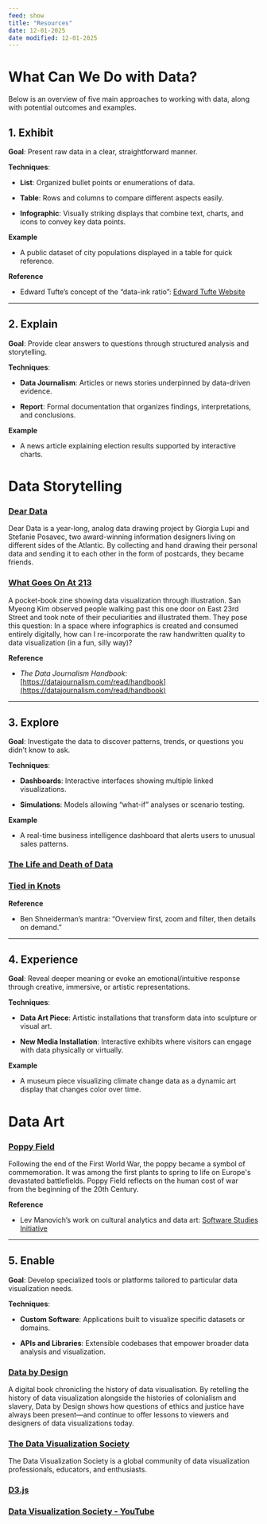 ```yaml
---
feed: show
title: "Resources"
date: 12-01-2025
date modified: 12-01-2025
---
```

# What Can We Do with Data?

Below is an overview of five main approaches to working with data, along with potential outcomes and examples. 
## 1. Exhibit

**Goal**: Present raw data in a clear, straightforward manner.  

**Techniques**:  

- **List**: Organized bullet points or enumerations of data.  

- **Table**: Rows and columns to compare different aspects easily.  

- **Infographic**: Visually striking displays that combine text, charts, and icons to convey key data points.  

  

**Example**  

- A public dataset of city populations displayed in a table for quick reference.  

  

**Reference**  

- Edward Tufte’s concept of the “data-ink ratio”: [Edward Tufte Website](https://www.edwardtufte.com/tufte/)

  

---

  

## 2. Explain

**Goal**: Provide clear answers to questions through structured analysis and storytelling.  

**Techniques**:  

- **Data Journalism**: Articles or news stories underpinned by data-driven evidence.  

- **Report**: Formal documentation that organizes findings, interpretations, and conclusions.  

  

**Example**  

- A news article explaining election results supported by interactive charts.  

# Data Storytelling
### [Dear Data](https://www.dear-data.com/theproject)
Dear Data is a year-long, analog data drawing project by Giorgia Lupi and Stefanie Posavec, two award-winning information designers living on different sides of the Atlantic. By collecting and hand drawing their personal data and sending it to each other in the form of postcards, they became friends.

### [What Goes On At 213](https://sva.design/projects/17438/what-goes-on-at-213/)
A pocket-book zine showing data visualization through illustration. San Myeong Kim observed people walking past this one door on East 23rd Street and took note of their peculiarities and illustrated them. They pose this question: In a space where infographics is created and consumed entirely digitally, how can I re-incorporate the raw handwritten quality to data visualization (in a fun, silly way)?

**Reference**  

- *The Data Journalism Handbook*: [https://datajournalism.com/read/handbook](https://datajournalism.com/read/handbook)

  

---

  

## 3. Explore

**Goal**: Investigate the data to discover patterns, trends, or questions you didn’t know to ask.  

**Techniques**:  

- **Dashboards**: Interactive interfaces showing multiple linked visualizations.  

- **Simulations**: Models allowing “what-if” analyses or scenario testing.  

  

**Example**  

- A real-time business intelligence dashboard that alerts users to unusual sales patterns.  

### [The Life and Death of Data](https://lifeanddeathofdata.org/)

### [Tied in Knots](https://tiedinknots.io/#/)

**Reference**  

- Ben Shneiderman’s mantra: “Overview first, zoom and filter, then details on demand.”

  

---

  

## 4. Experience

**Goal**: Reveal deeper meaning or evoke an emotional/intuitive response through creative, immersive, or artistic representations.  

**Techniques**:  

- **Data Art Piece**: Artistic installations that transform data into sculpture or visual art.  

- **New Media Installation**: Interactive exhibits where visitors can engage with data physically or virtually.  

  

**Example**  

- A museum piece visualizing climate change data as a dynamic art display that changes color over time.

# Data Art
### [Poppy Field](https://www.poppyfield.org/)
Following the end of the First World War, the poppy became a symbol of commemoration. It was among the first plants to spring to life on Europe's devastated battlefields. Poppy Field reflects on the human cost of war  
from the beginning of the 20th Century.

**Reference**  

- Lev Manovich’s work on cultural analytics and data art: [Software Studies Initiative](http://manovich.net/)

  

---

  

## 5. Enable

**Goal**: Develop specialized tools or platforms tailored to particular data visualization needs.  

**Techniques**:  

- **Custom Software**: Applications built to visualize specific datasets or domains.  

- **APIs and Libraries**: Extensible codebases that empower broader data analysis and visualization.  

### [Data by Design](https://dataxdesign.io/)
A digital book chronicling the history of data visualisation. By retelling the history of data visualization alongside the histories of colonialism and slavery, Data by Design shows how questions of ethics and justice have always been present—and continue to offer lessons to viewers and designers of data visualizations today.

### [The Data Visualization Society](https://datavizsociety.org/)
The Data Visualization Society is a global community of data visualization professionals, educators, and enthusiasts.

### [D3.js](https://d3js.org)


### [Data Visualization Society - YouTube](https://www.youtube.com/@DataVisualizationSociety/videos)




